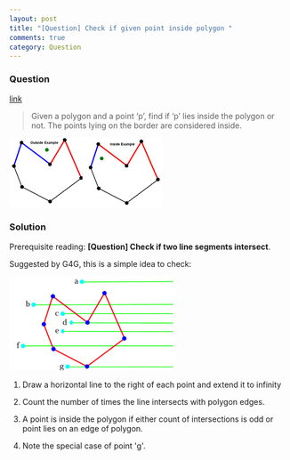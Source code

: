 ```yaml
---
layout: post
title: "[Question] Check if given point inside polygon "
comments: true
category: Question
---
```


### Question

[link](http://www.geeksforgeeks.org/how-to-check-if-a-given-point-lies-inside-a-polygon/)

> Given a polygon and a point ‘p’, find if ‘p’ lies inside the polygon or not. The points lying on the border are considered inside.

![](/images/point-in-polygon.png)

### Solution

Prerequisite reading: **[Question] Check if two line segments intersect**.

Suggested by G4G, this is a simple idea to check:

![](/images/polygon31-300x169.png)

1. Draw a horizontal line to the right of each point and extend it to infinity

1. Count the number of times the line intersects with polygon edges.

1. A point is inside the polygon if either count of intersections is odd or point lies on an edge of polygon.

1. Note the special case of point 'g'.
